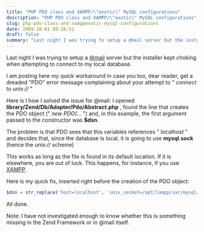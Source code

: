 ```yaml
---
title: "PHP PDO class and XAMPP/\"exotic\" MySQL configurations"
description: "PHP PDO class and XAMPP/\"exotic\" MySQL configurations"
slug: php-pdo-class-and-xamppexotic-mysql-configurations
date: 2009-10-01 09:26:51
draft: false
summary: "Last night I was trying to setup a @mail server but the installer kept choking when attempting to connect to my local database."
---
```



Last night I was trying to setup a [@mail](http://atmail.com) server but the
installer kept choking when attempting to connect to my local database.

I am posting here my quick workaround in case you too, dear reader, get a
dreaded "PDO" error message complaining about your attempt to " _connect to
unix://_ "

Here is I how I solved the issue for @mail: I opened
**library/Zend/Db/Adapter/Pdo/Abstract.php** , found the line that creates the
PDO object (" _new PDO(..._ ") and, in this example, the first argument passed
to the constructor was **$dsn**.

The problem is that PDO sees that this variables references " _localhost_ "
and decides that, since the database is local, it is going to use
**mysql.sock** (hence the _unix://_ scheme)

This works as long as the file is found in its default location. If it is
elsewhere, you are out of luck. This happens, for instance, if you use
[XAMPP](http://www.apachefriend.org).

Here is my quick fix, inserted right before the creation of the PDO object:

```php
$dsn = str_replace('host=localhost', 'unix_socket=/opt/lampp/var/mysql/mysql.sock', $dsn);
```

All done.

Note: I have not investigated enough to know whether this is something missing
in the Zend Framework or in @mail itself.

